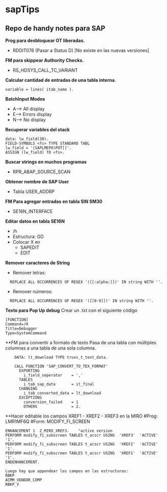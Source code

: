 # sapTips
## Repo de handy notes para SAP

**Prog para desbloquear OT liberadas.**
- RDDIT076 (Pasar a Status D) [No existe en las nuevas versiones]

**FM para skippear Authority Checks.**
- RS_HDSYS_CALL_TC_VARIANT
  
**Calcular cantidad de entradas de una tabla interna.**
```
variable = lines( itab_name ).
 ```
 
**BatchInput Modes**

- A--> All display
- E--> Errors display
- N--> No display

**Recuperar variables del stack**
```
data: lw_field(30).
FIELD-SYMBOLS <fs> TYPE STANDARD TABL
lw_field = '(SAPLMEPO)POT[]'.
ASSIGN (lw_field) TO <fs>.
```

**Buscar strings en muchos programas**

- RPR_ABAP_SOURCE_SCAN

**Obtener nombre de SAP User**

- Tabla USER_ADDRP

**FM Para agregar entradas en tabla SIN SM30**

- SE16N_INTERFACE

**Editar datos en tabla SE16N**

- /h
- Estructura: GD
- Colocar X en
  - SAPEDIT
  - EDIT

**Remover caracteres de String**
- Remover letras:
```
  REPLACE ALL OCCURRENCES OF REGEX '([[:alpha:]])' IN string WITH ''.
```
- Remover números:
```
  REPLACE ALL OCCURRENCES OF REGEX '([[0-9]])' IN string WITH ''.
```

**Texto para Pop Up debug**
Crear un .txt con el siguiente código
```
[FUNCTION]
Command=/H
Title=Debugger
Type=SystemCommand
```

**FM para convertir a formato de texto
Pasa de una tabla con múltiples columnas a una tabla de una sola columna.
```
    DATA: lt_download TYPE truxs_t_text_data.

    CALL FUNCTION 'SAP_CONVERT_TO_TEX_FORMAT'
      EXPORTING
        i_field_seperator    = ','
      TABLES
        i_tab_sap_data       = it_final
      CHANGING
        i_tab_converted_data = lt_download
      EXCEPTIONS
        conversion_failed    = 1
        OTHERS               = 2.
```

**Hacer editable los campos XREF1 - XREF2 - XREF3 en la MIRO
#Prog: LMR1MF6Q
#Form: MODIFY_FI_SCREEN
```
ENHANCEMENT 1  Z_MIRO_XREF3.    "active version
PERFORM modify_fi_subscreen TABLES t_acscr USING  'XREF3'  'ACTIVE'  '1'.
PERFORM modify_fi_subscreen TABLES t_acscr USING  'XREF2'  'ACTIVE'  '1'.
PERFORM modify_fi_subscreen TABLES t_acscr USING  'XREF1'  'ACTIVE'  '1'.
ENDENHANCEMENT.
```

```
Luego hay que appendear los campos en las estructuras:
RBKP
ACMM_VENDOR_COMP
RBKP_V
```



